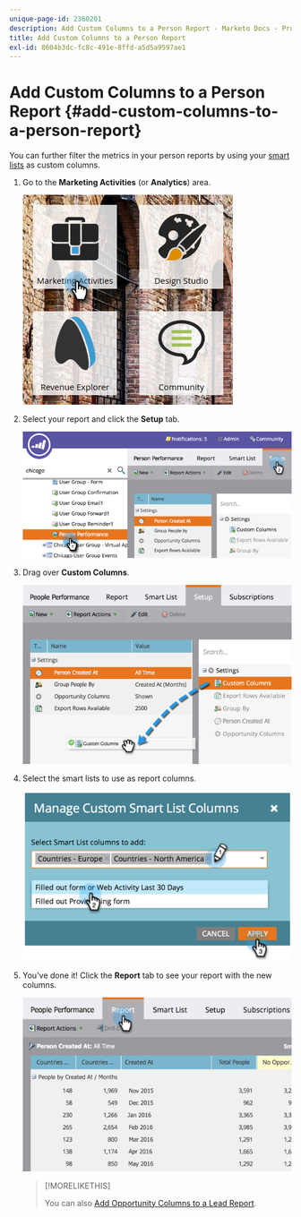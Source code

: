 ```yaml
---
unique-page-id: 2360201
description: Add Custom Columns to a Person Report - Marketo Docs - Product Documentation
title: Add Custom Columns to a Person Report
exl-id: 8604b3dc-fc8c-491e-8ffd-a5d5a9597ae1
---
```

# Add Custom Columns to a Person Report {#add-custom-columns-to-a-person-report}

You can further filter the metrics in your person reports by using your [smart lists](/help/marketo/product-docs/core-marketo-concepts/smart-lists-and-static-lists/understanding-smart-lists.md) as custom columns.

1. Go to the **Marketing Activities** (or **Analytics**) area.

   ![](assets/ma-1.png)

1. Select your report and click the **Setup** tab.

   ![](assets/two-1.png)

1. Drag over **Custom Columns**.

   ![](assets/three-1.png)

1. Select the smart lists to use as report columns.

   ![](assets/image2014-9-16-16-3a39-3a34.png)

1. You've done it! Click the **Report** tab to see your report with the new columns.

   ![](assets/five-1.png)

   >[!MORELIKETHIS]
   >
   >You can also [Add Opportunity Columns to a Lead Report](/help/marketo/product-docs/reporting/basic-reporting/editing-reports/add-opportunity-columns-to-a-lead-report.md).
